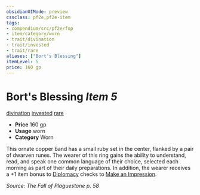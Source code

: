 ```yaml
---
obsidianUIMode: preview
cssclass: pf2e,pf2e-item
tags:
- compendium/src/pf2e/fop
- item/category/worn
- trait/divination
- trait/invested
- trait/rare
aliases: ["Bort's Blessing"]
itemLevel: 5
price: 160 gp
---
```

# Bort's Blessing *Item 5*  
[divination](../../../rules/traits/divination.md)  [invested](../../../rules/traits/invested.md)  [rare](../../../rules/traits/rare.md)  

- **Price** 160 gp
- **Usage** worn
- **Category** Worn

This ornate copper band has a small ruby set in the center, flanked by a pair of dwarven runes. The wearer of this ring gains the ability to understand, read, and speak one common language of their choice, selected each morning as part of their daily preparations. In addition, the wearer receives a +1 item bonus to [Diplomacy](../../skills.md#Diplomacy) checks to [Make an Impression](../../../rules/actions/make-an-impression.md).

*Source: The Fall of Plaguestone p. 58*